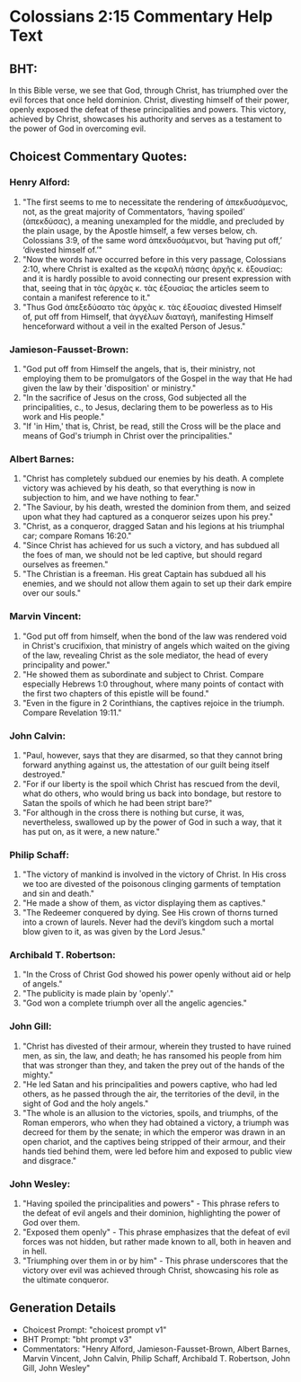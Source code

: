 # Colossians 2:15 Commentary Help Text

## BHT:
In this Bible verse, we see that God, through Christ, has triumphed over the evil forces that once held dominion. Christ, divesting himself of their power, openly exposed the defeat of these principalities and powers. This victory, achieved by Christ, showcases his authority and serves as a testament to the power of God in overcoming evil.

## Choicest Commentary Quotes:
### Henry Alford:
1. "The first seems to me to necessitate the rendering of ἀπεκδυσάμενος, not, as the great majority of Commentators, ‘having spoiled’ (ἀπεκδύσας), a meaning unexampled for the middle, and precluded by the plain usage, by the Apostle himself, a few verses below, ch. Colossians 3:9, of the same word ἀπεκδυσάμενοι, but ‘having put off,’ ‘divested himself of.’"
2. "Now the words have occurred before in this very passage, Colossians 2:10, where Christ is exalted as the κεφαλὴ πάσης ἀρχῆς κ. ἐξουσίας: and it is hardly possible to avoid connecting our present expression with that, seeing that in τὰς ἀρχὰς κ. τὰς ἐξουσίας the articles seem to contain a manifest reference to it."
3. "Thus God ἀπεξεδύσατο τὰς ἀρχὰς κ. τὰς ἐξουσίας divested Himself of, put off from Himself, that ἀγγέλων διαταγή, manifesting Himself henceforward without a veil in the exalted Person of Jesus."

### Jamieson-Fausset-Brown:
1. "God put off from Himself the angels, that is, their ministry, not employing them to be promulgators of the Gospel in the way that He had given the law by their 'disposition' or ministry."
2. "In the sacrifice of Jesus on the cross, God subjected all the principalities, c., to Jesus, declaring them to be powerless as to His work and His people."
3. "If 'in Him,' that is, Christ, be read, still the Cross will be the place and means of God's triumph in Christ over the principalities."

### Albert Barnes:
1. "Christ has completely subdued our enemies by his death. A complete victory was achieved by his death, so that everything is now in subjection to him, and we have nothing to fear."
2. "The Saviour, by his death, wrested the dominion from them, and seized upon what they had captured as a conqueror seizes upon his prey."
3. "Christ, as a conqueror, dragged Satan and his legions at his triumphal car; compare Romans 16:20."
4. "Since Christ has achieved for us such a victory, and has subdued all the foes of man, we should not be led captive, but should regard ourselves as freemen."
5. "The Christian is a freeman. His great Captain has subdued all his enemies, and we should not allow them again to set up their dark empire over our souls."

### Marvin Vincent:
1. "God put off from himself, when the bond of the law was rendered void in Christ's crucifixion, that ministry of angels which waited on the giving of the law, revealing Christ as the sole mediator, the head of every principality and power."
2. "He showed them as subordinate and subject to Christ. Compare especially Hebrews 1:0 throughout, where many points of contact with the first two chapters of this epistle will be found."
3. "Even in the figure in 2 Corinthians, the captives rejoice in the triumph. Compare Revelation 19:11."

### John Calvin:
1. "Paul, however, says that they are disarmed, so that they cannot bring forward anything against us, the attestation of our guilt being itself destroyed."
2. "For if our liberty is the spoil which Christ has rescued from the devil, what do others, who would bring us back into bondage, but restore to Satan the spoils of which he had been stript bare?"
3. "For although in the cross there is nothing but curse, it was, nevertheless, swallowed up by the power of God in such a way, that it has put on, as it were, a new nature."

### Philip Schaff:
1. "The victory of mankind is involved in the victory of Christ. In His cross we too are divested of the poisonous clinging garments of temptation and sin and death."
2. "He made a show of them, as victor displaying them as captives."
3. "The Redeemer conquered by dying. See His crown of thorns turned into a crown of laurels. Never had the devil’s kingdom such a mortal blow given to it, as was given by the Lord Jesus."

### Archibald T. Robertson:
1. "In the Cross of Christ God showed his power openly without aid or help of angels." 
2. "The publicity is made plain by 'openly'." 
3. "God won a complete triumph over all the angelic agencies."

### John Gill:
1. "Christ has divested of their armour, wherein they trusted to have ruined men, as sin, the law, and death; he has ransomed his people from him that was stronger than they, and taken the prey out of the hands of the mighty."
2. "He led Satan and his principalities and powers captive, who had led others, as he passed through the air, the territories of the devil, in the sight of God and the holy angels."
3. "The whole is an allusion to the victories, spoils, and triumphs, of the Roman emperors, who when they had obtained a victory, a triumph was decreed for them by the senate; in which the emperor was drawn in an open chariot, and the captives being stripped of their armour, and their hands tied behind them, were led before him and exposed to public view and disgrace."

### John Wesley:
1. "Having spoiled the principalities and powers" - This phrase refers to the defeat of evil angels and their dominion, highlighting the power of God over them.
2. "Exposed them openly" - This phrase emphasizes that the defeat of evil forces was not hidden, but rather made known to all, both in heaven and in hell.
3. "Triumphing over them in or by him" - This phrase underscores that the victory over evil was achieved through Christ, showcasing his role as the ultimate conqueror.


## Generation Details
- Choicest Prompt: "choicest prompt v1"
- BHT Prompt: "bht prompt v3"
- Commentators: "Henry Alford, Jamieson-Fausset-Brown, Albert Barnes, Marvin Vincent, John Calvin, Philip Schaff, Archibald T. Robertson, John Gill, John Wesley"
